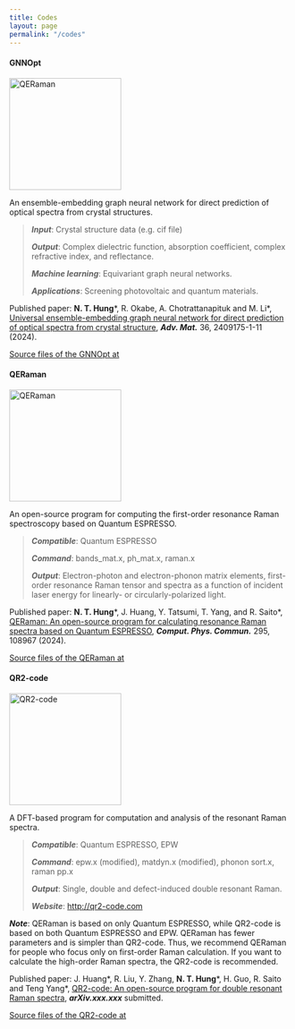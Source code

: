 ```yaml
---
title: Codes
layout: page
permalink: "/codes"
---
```


#### GNNOpt
<img src="{{site.baseurl}}/assets/images/GNNOpt.jpg" alt="QERaman" style="height: 200px"/>

An ensemble-embedding graph neural network for direct prediction of optical spectra from crystal structures.

>***Input***: Crystal structure data (e.g. cif file)  
>
>***Output***: Complex dielectric function, absorption coefficient, complex refractive index, and reflectance.
>
>***Machine learning***: Equivariant graph neural networks.
>
>***Applications***: Screening photovoltaic and quantum materials.

Published paper: **N. T. Hung**\*, R. Okabe, A. Chotrattanapituk and M. Li\*, [Universal ensemble-embedding graph neural network for direct prediction of optical spectra from crystal structure](https://doi.org/10.1002/adma.202409175), ***Adv. Mat.*** 36, 2409175-1-11 (2024).

<p><a target="_blank" href="https://github.com/nguyen-group/GNNOpt" class="btn btn-success">Source files of the GNNOpt at <i class="fab fa-github"></i></a></p>



#### QERaman
<img src="{{site.baseurl}}/assets/images/QERaman-logo.png" alt="QERaman" style="height: 200px"/>

An open-source program for computing the first-order resonance Raman spectroscopy based on Quantum ESPRESSO.

>***Compatible***: Quantum ESPRESSO
>
>***Command***: bands_mat.x, ph_mat.x, raman.x
>
>***Output***: Electron-photon and electron-phonon matrix elements, first-order resonance Raman tensor and spectra as a function of incident laser energy for linearly- or circularly-polarized light.

Published paper: **N. T. Hung**\*, J. Huang, Y. Tatsumi, T. Yang, and R. Saito\*, [QERaman: An open-source program for calculating resonance Raman spectra based on Quantum ESPRESSO](https://doi.org/10.1016/j.cpc.2023.108967), ***Comput. Phys. Commun.*** 295, 108967 (2024).

<p><a target="_blank" href="https://github.com/nguyen-group/QERaman" class="btn btn-success">Source files of the QERaman at <i class="fab fa-github"></i></a></p>

#### QR2-code
<img src="{{site.baseurl}}/assets/images/QR2-code-logo.jpg" alt="QR2-code" style="height: 200px"/>

A DFT-based program for computation and analysis of the resonant Raman spectra.

>***Compatible***: Quantum ESPRESSO, EPW
>
>***Command***: epw.x (modified), matdyn.x (modified), phonon sort.x, raman pp.x
>
>***Output***: Single, double and defect-induced double resonant Raman.
>
>***Website***: http://qr2-code.com

***Note***: QERaman is based on only Quantum ESPRESSO, while QR2-code is based on both Quantum ESPRESSO and EPW. QERaman has fewer parameters and is simpler than QR2-code. Thus, we recommend QERaman for people who focus only on first-order Raman calculation. If you want to calculate the high-order Raman spectra, the QR2-code is recommended.

Published paper: J. Huang\*, R. Liu, Y. Zhang, **N. T. Hung**\*, H. Guo, R. Saito and Teng Yang\*, [QR2-code: An open-source program for double resonant Raman spectra](https://doi.org/xxx), ***arXiv.xxx.xxx*** submitted.

<p><a target="_blank" href="https://github.com/JoeyyHuang/QR2-code" class="btn btn-success">Source files of the QR2-code at <i class="fab fa-github"></i></a></p>